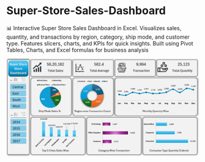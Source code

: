 # Super-Store-Sales-Dashboard
📊 Interactive Super Store Sales Dashboard in Excel. Visualizes sales, quantity, and transactions by region, category, ship mode, and customer type. Features slicers, charts, and KPIs for quick insights. Built using Pivot Tables, Charts, and Excel formulas for business analysis

<img src="https://github.com/DataAnalystSachin/Super-Store-Sales-Dashboard/blob/31796b3c92b8b78d9a49844f575a5a0fabd6000a/My%20Project%20Deshboard.png" width="600">


